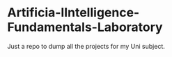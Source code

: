 # Artificia-lIntelligence-Fundamentals-Laboratory
Just a repo to dump all the projects for my Uni subject.
